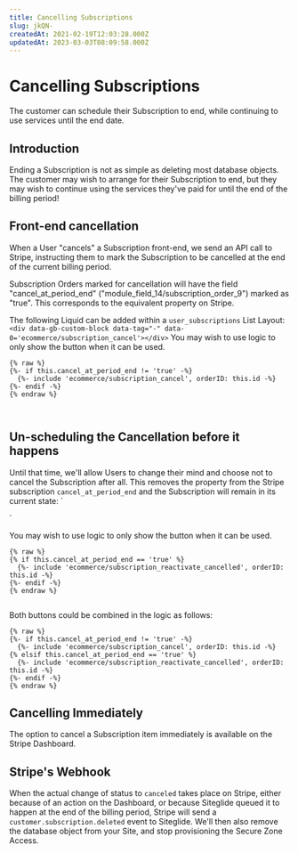 ```yaml
---
title: Cancelling Subscriptions
slug: jkQN-
createdAt: 2021-02-19T12:03:28.000Z
updatedAt: 2023-03-03T08:09:58.000Z
---
```


# Cancelling Subscriptions

The customer can schedule their Subscription to end, while continuing to use services until the end date.

## Introduction

Ending a Subscription is not as simple as deleting most database objects. The customer may wish to arrange for their Subscription to end, but they may wish to continue using the services they've paid for until the end of the billing period!

## Front-end cancellation

When a User "cancels" a Subscription front-end, we send an API call to Stripe, instructing them to mark the Subscription to be cancelled at the end of the current billing period.

Subscription Orders marked for cancellation will have the field "cancel\_at\_period\_end" ("module\_field\_14/subscription\_order\_9") marked as "true". This corresponds to the equivalent property on Stripe.

The following Liquid can be added within a `user_subscriptions` List Layout:`<div data-gb-custom-block data-tag="-" data-0='ecommerce/subscription_cancel'></div>` You may wish to use logic to only show the button when it can be used.

```liquid
{% raw %}
{%- if this.cancel_at_period_end != 'true' -%}
  {%- include 'ecommerce/subscription_cancel', orderID: this.id -%}
{%- endif -%}
{% endraw %}



```

## Un-scheduling the Cancellation before it happens

Until that time, we'll allow Users to change their mind and choose not to cancel the Subscription after all. This removes the property from the Stripe subscription `cancel_at_period_end` and the Subscription will remain in its current state: \`

\`

You may wish to use logic to only show the button when it can be used.

```liquid
{% raw %}
{% if this.cancel_at_period_end == 'true' %}
  {%- include 'ecommerce/subscription_reactivate_cancelled', orderID: this.id -%}
{%- endif -%}
{% endraw %}


```

Both buttons could be combined in the logic as follows:

```liquid
{% raw %}
{%- if this.cancel_at_period_end != 'true' -%}
  {%- include 'ecommerce/subscription_cancel', orderID: this.id -%}
{% elsif this.cancel_at_period_end == 'true' %}
  {%- include 'ecommerce/subscription_reactivate_cancelled', orderID: this.id -%}
{%- endif -%}
{% endraw %}
```

## Cancelling Immediately

The option to cancel a Subscription item immediately is available on the Stripe Dashboard.

## Stripe's Webhook

When the actual change of status to `canceled` takes place on Stripe, either because of an action on the Dashboard, or because Siteglide queued it to happen at the end of the billing period, Stripe will send a `customer.subscription.deleted` event to Siteglide. We'll then also remove the database object from your Site, and stop provisioning the Secure Zone Access.
